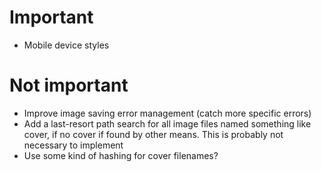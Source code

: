 # Important
  - Mobile device styles

# Not important
  - Improve image saving error management (catch more specific errors)
  - Add a last-resort path search for all image files named something like
    cover, if no cover if found by other means. This is probably not necessary
    to implement
  - Use some kind of hashing for cover filenames?
